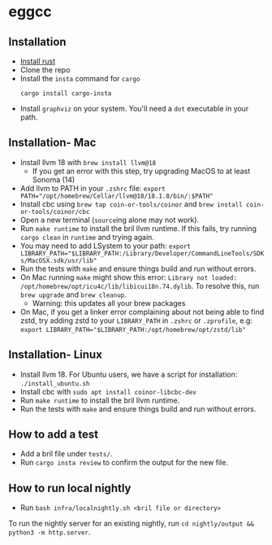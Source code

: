 # eggcc

## Installation
- [Install rust](https://www.rust-lang.org/tools/install)
- Clone the repo
- Install the `insta` command for `cargo`
  ```
  cargo install cargo-insta
  ```
- Install `graphviz` on your system. You'll need a `dot` executable in your path.

## Installation- Mac
- Install llvm 18 with `brew install llvm@18`  
  - If you get an error with this step, try upgrading MacOS to at least Sonoma (14)
- Add llvm to PATH in your `.zshrc` file: `export PATH="/opt/homebrew/Cellar/llvm@18/18.1.8/bin/:$PATH"`
- Install cbc using `brew tap coin-or-tools/coinor` and `brew install coin-or-tools/coinor/cbc`
- Open a new terminal (`source`ing alone may not work).
- Run `make runtime` to install the bril llvm runtime. If this fails, try running `cargo clean` in `runtime` and trying again.
- You may need to add LSystem to your path: `export LIBRARY_PATH="$LIBRARY_PATH:/Library/Developer/CommandLineTools/SDKs/MacOSX.sdk/usr/lib"`
- Run the tests with `make` and ensure things build and run without errors.
- On Mac running `make` might show this error: `Library not loaded: /opt/homebrew/opt/icu4c/lib/libicui18n.74.dylib`. To resolve this, run `brew upgrade` and `brew cleanup`.
  - Warning: this updates all your brew packages
- On Mac, if you get a linker error complaining about not being able to find
  zstd, try adding zstd to your `LIBRARY_PATH` in `.zshrc` or `.zprofile`, e.g: `export LIBRARY_PATH="$LIBRARY_PATH:/opt/homebrew/opt/zstd/lib"`


## Installation- Linux
- Install llvm 18. For Ubuntu users, we have a script for installation: `./install_ubuntu.sh`
- Install cbc with `sudo apt install coinor-libcbc-dev`
- Run `make runtime` to install the bril llvm runtime.
- Run the tests with `make` and ensure things build and run without errors.



## How to add a test
- Add a bril file under `tests/`.
- Run `cargo insta review` to confirm the output for the new file.


## How to run local nightly
- Run `bash infra/localnightly.sh <bril file or directory>`

To run the nightly server for an existing nightly, run `cd nightly/output && python3 -m http.server`.
